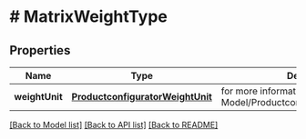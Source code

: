 # # MatrixWeightType


## Properties 


Name | Type | Description | Notes
------------ | ------------- | ------------- | -------------
**weightUnit**| [**ProductconfiguratorWeightUnit**](ProductconfiguratorWeightUnit.md) |  for more information please, see Model/ProductconfiguratorWeightUnit.php  | [optional] [default to ProductconfiguratorWeightUnit.UNKNOWN]


[[Back to Model list]](../../README.md#models) [[Back to API list]](../../README.md#endpoints) [[Back to README]](../../README.md)

